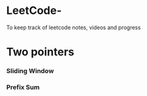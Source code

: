 # LeetCode-
To keep track of leetcode notes, videos and progress 

# Two pointers 
 ### Sliding Window 

 ### Prefix Sum
